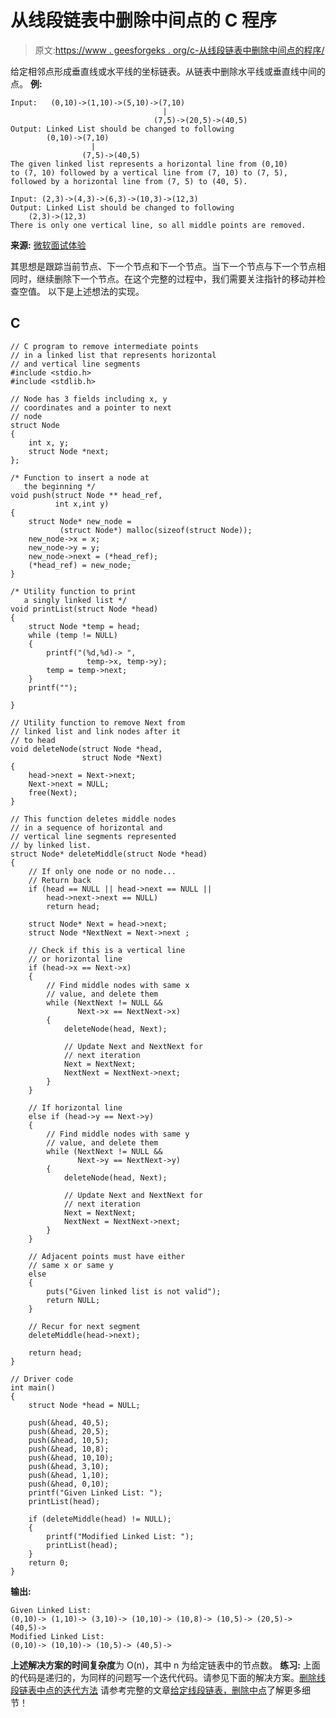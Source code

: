 # 从线段链表中删除中间点的 C 程序

> 原文:[https://www . geesforgeks . org/c-从线段链表中删除中间点的程序/](https://www.geeksforgeeks.org/c-program-for-removing-middle-points-from-a-linked-list-of-line-segments/)

给定相邻点形成垂直线或水平线的坐标链表。从链表中删除水平线或垂直线中间的点。
**例:**

```
Input:   (0,10)->(1,10)->(5,10)->(7,10)
                                  |
                                (7,5)->(20,5)->(40,5)
Output: Linked List should be changed to following
        (0,10)->(7,10)
                  |
                (7,5)->(40,5) 
The given linked list represents a horizontal line from (0,10) 
to (7, 10) followed by a vertical line from (7, 10) to (7, 5), 
followed by a horizontal line from (7, 5) to (40, 5).

Input: (2,3)->(4,3)->(6,3)->(10,3)->(12,3)
Output: Linked List should be changed to following
    (2,3)->(12,3) 
There is only one vertical line, so all middle points are removed.
```

**来源:** [微软面试体验](https://www.geeksforgeeks.org/microsoft-interview-experience-set-41-campus/)

其思想是跟踪当前节点、下一个节点和下一个节点。当下一个节点与下一个节点相同时，继续删除下一个节点。在这个完整的过程中，我们需要关注指针的移动并检查空值。
以下是上述想法的实现。

## C

```
// C program to remove intermediate points 
// in a linked list that represents horizontal 
// and vertical line segments
#include <stdio.h>
#include <stdlib.h>

// Node has 3 fields including x, y 
// coordinates and a pointer to next 
// node
struct Node
{
    int x, y;
    struct Node *next;
};

/* Function to insert a node at 
   the beginning */
void push(struct Node ** head_ref, 
          int x,int y)
{
    struct Node* new_node = 
           (struct Node*) malloc(sizeof(struct Node));
    new_node->x = x;
    new_node->y = y;
    new_node->next = (*head_ref);
    (*head_ref) = new_node;
}

/* Utility function to print 
   a singly linked list */
void printList(struct Node *head)
{
    struct Node *temp = head;
    while (temp != NULL)
    {
        printf("(%d,%d)-> ", 
                 temp->x, temp->y);
        temp = temp->next;
    }
    printf("");

}

// Utility function to remove Next from 
// linked list and link nodes after it 
// to head
void deleteNode(struct Node *head, 
                struct Node *Next)
{
    head->next = Next->next;
    Next->next = NULL;
    free(Next);
}

// This function deletes middle nodes 
// in a sequence of horizontal and 
// vertical line segments represented 
// by linked list.
struct Node* deleteMiddle(struct Node *head)
{
    // If only one node or no node...
    // Return back
    if (head == NULL || head->next == NULL || 
        head->next->next == NULL)
        return head;

    struct Node* Next = head->next;
    struct Node *NextNext = Next->next ;

    // Check if this is a vertical line 
    // or horizontal line
    if (head->x == Next->x)
    {
        // Find middle nodes with same x 
        // value, and delete them
        while (NextNext != NULL && 
               Next->x == NextNext->x)
        {
            deleteNode(head, Next);

            // Update Next and NextNext for 
            // next iteration
            Next = NextNext;
            NextNext = NextNext->next;
        }
    }

    // If horizontal line
    else if (head->y == Next->y) 
    {
        // Find middle nodes with same y 
        // value, and delete them
        while (NextNext != NULL && 
               Next->y == NextNext->y)
        {
            deleteNode(head, Next);

            // Update Next and NextNext for 
            // next iteration
            Next = NextNext;
            NextNext = NextNext->next;
        }
    }

    // Adjacent points must have either 
    // same x or same y
    else  
    {
        puts("Given linked list is not valid");
        return NULL;
    }

    // Recur for next segment
    deleteMiddle(head->next);

    return head;
}

// Driver code
int main()
{
    struct Node *head = NULL;

    push(&head, 40,5);
    push(&head, 20,5);
    push(&head, 10,5);
    push(&head, 10,8);
    push(&head, 10,10);
    push(&head, 3,10);
    push(&head, 1,10);
    push(&head, 0,10);
    printf("Given Linked List: ");
    printList(head);

    if (deleteMiddle(head) != NULL);
    {
        printf("Modified Linked List: ");
        printList(head);
    }
    return 0;
}
```

**输出:**

```
Given Linked List:
(0,10)-> (1,10)-> (3,10)-> (10,10)-> (10,8)-> (10,5)-> (20,5)-> (40,5)->
Modified Linked List:
(0,10)-> (10,10)-> (10,5)-> (40,5)-> 
```

**上述解决方案的时间复杂度**为 O(n)，其中 n 为给定链表中的节点数。
**练习:**
上面的代码是递归的，为同样的问题写一个迭代代码。请参见下面的解决方案。[删除线段链表中点的迭代方法](https://www.geeksforgeeks.org/iterative-approach-for-removing-middle-points-in-a-linked-list-of-line-segements/)
请参考完整的文章[给定线段链表，删除中点](https://www.geeksforgeeks.org/given-linked-list-line-segments-remove-middle-points/)了解更多细节！